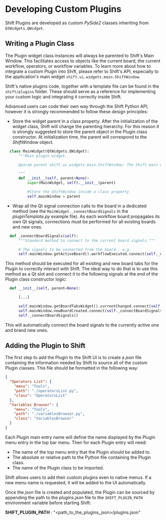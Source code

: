 # Developing Custom Plugins

Shift Plugins are developed as custom *PySide2* classes inheriting from `QtWidgets.QWidget`.

## Writing a Plugin Class

The Plugin widget class instances will always be parented to Shift's Main Window. This facilitates access to objects like the current board, the current workflow, operators, or workflow variables. To learn more about how to integrate a custom Plugin into Shift, please refer to Shift's API, especially to the application's main widget `shift.ui.widgets.main.ShiftWindow`.

Shift's native plugins code, together with a template file can be found in the `shift/plugins` folder. These should serve as a reference for implementing your custom logic and integrating it correctly inside Shift.

Advanced users can code their own way through the Shift Python API, however it is strongly recommended to follow these design principles:

- Store the widget parent in a class property. After the initialization of the widget class, Shift will change the parenting hierarchy. For this reason it is strongly suggested to store the parent object in the Plugin class constructor. At initialization time, the parent will correspond to the *ShiftWindow* object.

```python
  class MainWidget(QtWidgets.QWidget):
      """Main plugin widget.

      @param parent shift.ui.widgets.main.ShiftWindow: The Shift main window.

      """
      def __init__(self, parent=None):
          super(MainWidget, self).__init__(parent)

          #Store the ShiftWindow inside a class property
          self.mainWindow = parent
```

- Wrap all the Qt signal connection calls to the board in a dedicated method (see the `MainWidget._connectBoardSignals` in the *pluginTemplate.py* example file). As each workflow board propagates its own Qt signals, connections must be performed for all existing boards and new ones.

```python
  def _connectBoardSignals(self):
      """Standard method to connect to the current board signals."""

      # The signals to be connected from the board...e.g.
      self.mainWindow.getActiveBoard().workflowExecuted.connect(self._updateContent)
```

This method should be executed for all existing and new board tabs for the Plugin to correctly interact with Shift. The ideal way to do that is to use this method as a Qt slot and connect it to the following signals at the end of the Plugin class constructor logic:

```python
  def __init__(self, parent=None):

      [...]

      self.mainWindow.getBoardTabsWidget().currentChanged.connect(self._connectBoardSignals)
      self.mainWindow.newBoardCreated.connect(self._connectBoardSignals)
      self._connectBoardSignals()
```

This will automatically connect the board signals to the currently active one and brand new ones.

## Adding the Plugin to Shift

The first step to add the Plugin to the Shift UI is to create a *json* file containing the information needed by Shift to source all of the custom Plugin classes. This file should be formatted in the following way:

```json
{
  "Operators List": {
    "menu": "Tools",
    "path": "./operatorsList.py",
    "class": "OperatorsList"
  },
  "Variables Browser": {
    "menu": "Tools",
    "path": "./variablesBrowser.py",
    "class": "VariablesBrowser"
  }
}
```

Each Plugin main entry name will define the name displayed by the Plugin menu entry in the top bar menu. Then for each Plugin entry will need:

- The name of the top menu entry that the Plugin should be added to.
- The absolute or relative path to the Python file containing the Plugin class.
- The name of the Plugin class to be imported.

Shift allows users to add their custom plugins even to native menus. If a new menu name is requested, it will be added to the UI automatically.

Once the *json* file is created and populated, the Plugin can be sourced by appending the path to the *plugins.json* file to the `SHIFT_PLUGIN_PATH` environment variable before starting Shift:

**SHIFT_PLUGIN_PATH** : "<path_to_the_plugins_json>/plugins.json"
